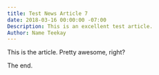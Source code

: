 ```yaml
---
title: Test News Article 7
date: 2018-03-16 00:00:00 -07:00
Description: This is an excellent test article.
Author: Name Teekay
---
```


This is the article. Pretty awesome, right?

The end.

